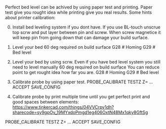 Perfect bed level can be achived by using paper test and printing. Paper test give you rought idea while printing give you real results. Some hints about printer calibration:

0. Install bed leveling system if you dont have.
If you use BL-touch unscrue top scrw and put layer between pin and screw. When screw magnetice it will keep pin from going down that can damage your build surface.

1. Level your bed 60 deg required on build surface
G28 # Homing
G29 # Bed level

2. Level your bed by using scrw. Even if you have bed level system you still need to level manually 60 deg required on build surface
You can reduce point to get rought idea how far you are.
G28 # Homing
G29 # Bed level

2. Calibrate probe by using paper test.
PROBE_CALIBRATE
TESTZ Z=<some value>
...
ACCEPT
SAVE_CONFIG


3. Calibrate probe by print multiple time until you get perfect print and good spaces between elements:
https://www.tinkercad.com/things/04VVCrpv1dh?sharecode=sy9gpOv_19MYxdoPmgd1eg406OxtN48Mx1qky8GftSg

PROBE_CALIBRATE
TESTZ Z=<some value>
...
ACCEPT
SAVE_CONFIG
